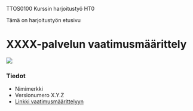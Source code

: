 TTOS0100 Kurssin harjoitustyö HT0

Tämä on harjoitustyön etusivu



# XXXX-palvelun vaatimusmäärittely



![](https://i.ytimg.com/vi/KEkrWRHCDQU/sddefault.jpg)

### Tiedot

* Nimimerkki
* Versionumero X.Y.Z
* [Linkki vaatimusmäärittelyyn](vaatimusmaarittely)


